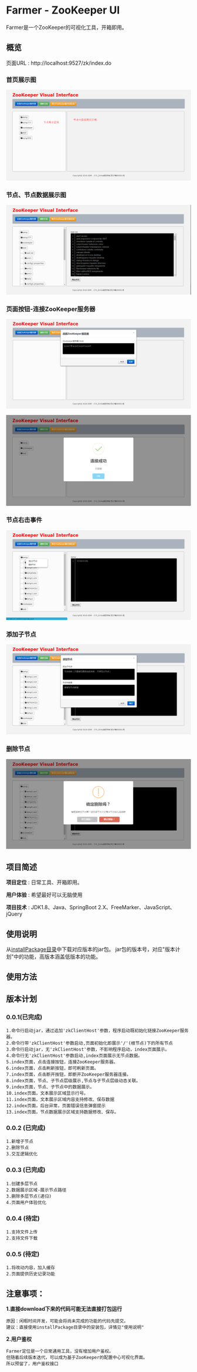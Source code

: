 # Farmer - ZooKeeper UI
Farmer是一个ZooKeeper的可视化工具，开箱即用。

## 概览

页面URL : http://localhost:9527/zk/index.do

### **首页展示图**
![ZooKeeper-UI展示图](image/ZooKeeper-UI展示图.png)

### **节点、节点数据展示图**
![index页面节点-数据](image/index页面节点数据.png)

### **页面按钮-连接ZooKeeper服务器**
![](image/页面连接zk服务器.png)

![](image/页面连接zk服务器成功.png)

### **节点右击事件**
![](image/节点-右击事件.png)

### **添加子节点**
![](image/添加节点.png)

### **删除节点**
![](image/删除节点.png)


## 项目简述
**项目定位** : 日常工具、开箱即用。

**用户体验** : 希望最好可以无脑使用

**项目技术** : JDK1.8、Java、SpringBoot 2.X、FreeMarker、JavaScript、jQuery


## 使用说明
从[installPackage目录](https://github.com/Simba-cheng/Farmer/tree/master/Farmer-SpringBoot/installPackage)中下载对应版本的jar包。
jar包的版本号，对应"版本计划"中的功能，高版本涵盖低版本的功能。


## 使用方法



## 版本计划

### 0.0.1(已完成)

    1.命令行启动jar，通过追加'zkClientHost'参数，程序启动既初始化链接ZooKeeper服务器。
    2.命令行带'zkClientHost'参数启动,页面初始化即展示'/'(根节点)下的所有节点
    3.命令行启动jar，无'zkClientHost'参数，不影响程序启动，index页面展示。
    4.命令行无'zkClientHost'参数启动,index页面展示无节点数据。
    5.index页面，点击连接按钮，连接ZooKeeper服务器。
    6.index页面，点击刷新按钮，即可刷新页面。
    7.index页面，点击断开按钮，即断开ZooKeeper服务器连接。
    8.index页面，节点、子节点层级展示,节点与子节点层级动态关联。
    9.index页面，节点、子节点中的数据展示。
    10.index页面，文本展示区域显示行号。
    11.index页面，文本展示区域内容支持修改、保存数据
    12.index页面，后台异常，页面错误信息弹窗提示
    13.index页面，节点数据展示区域支持数据修改、保存。

### 0.0.2 (已完成)

    1.新增子节点
    2.删除节点
    3.交互逻辑优化

### 0.0.3 (已完成)

    1.创建多层节点
    2.数据展示区域-展示节点路径
    3.删除多层节点(递归)
    4.页面用户体验优化

### 0.0.4 (待定)

    1.支持文件上传
    2.支持文件下载

### 0.0.5 (待定)
    1.将改动内容，加入缓存
    2.页面提供历史记录功能
    

## 注意事项：
 
**1.直接download下来的代码可能无法直接打包运行**

    原因：闲暇时间开发，可能会将尚未完成的功能的代码先提交。
    建议：直接使用installPackage目录中的安装包，详情见"使用说明"

**2.用户鉴权**

	Farmer定位是一个日常通用工具，没有增加用户鉴权。
	但随着后续版本迭代，可以成为基于ZooKeeper的配置中心可视化界面。
	所以预留了，用户鉴权接口
